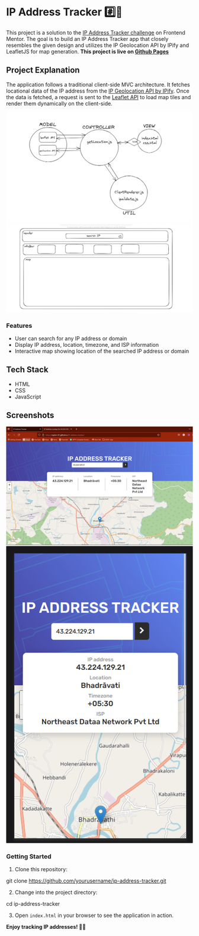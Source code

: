 # IP Address Tracker #️⃣🤔

This project is a solution to the [IP Address Tracker challenge](https://www.frontendmentor.io/challenges/ip-address-tracker-I8-0yYAH0) on Frontend Mentor. The goal is to build an IP Address Tracker app that closely resembles the given design and utilizes the IP Geolocation API by IPify and LeafletJS for map generation.
**This project is live on [Github Pages](https://raptor-07.github.io/IP-address-tracker/)**

## Project Explanation

The application follows a traditional client-side MVC architecture. It fetches locational data of the IP address from the [IP Geolocation API by IPify](https://geo.ipify.org/). Once the data is fetched, a request is sent to the [Leaflet API](https://leafletjs.com/) to load map tiles and render them dynamically on the client-side.

![MVC](./system%20design/mvc.png)
![Component Heirarchy](./system%20design/componentHeirarchy.png)



### Features

- User can search for any IP address or domain
- Display IP address, location, timezone, and ISP information
- Interactive map showing location of the searched IP address or domain


## Tech Stack

- HTML
- CSS
- JavaScript

## Screenshots

![Desktop](./desktop_view.png)
![Mobile](./mobile_view.png)

### Getting Started

1. Clone this repository:

git clone https://github.com/yourusername/ip-address-tracker.git


2. Change into the project directory:

cd ip-address-tracker


3. Open `index.html` in your browser to see the application in action.

**Enjoy tracking IP addresses! 🚀😎**
